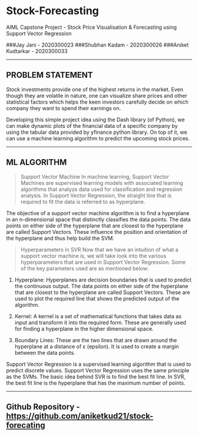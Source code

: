 # Stock-Forecasting

AIML Capstone Project - Stock Price Visualisation & Forecasting using Support Vector Regression

###Jay Jani - 2020300023
###Shubhan Kadam - 2020300026
###Aniket Kudtarkar - 2020300033

-------------------
PROBLEM STATEMENT
-------------------

Stock investments provide one of the highest returns in the market. Even though they are volatile in nature, one can visualize share prices and other statistical factors which helps the keen investors carefully decide on which company they want to spend their earnings on. 

Developing this simple project idea using the Dash library (of Python), we can make dynamic plots of the financial data of a specific company by using the tabular data provided by yfinance python library. On top of it, we can use a machine learning algorithm to predict the upcoming stock prices.

-------------------
ML ALGORITHM
-------------------

> Support Vector Machine
In machine learning, Support Vector Machines are supervised learning models with associated learning algorithms that analyze data used for classification and regression analysis. In Support Vector Regression, the straight line that is required to fit the data is referred to as hyperplane.

The objective of a support vector machine algorithm is to find a hyperplane in an n-dimensional space that distinctly classifies the data points. The data points on either side of the hyperplane that are closest to the hyperplane are called Support Vectors. These influence the position and orientation of the hyperplane and thus help build the SVM.

> Hyperparameters in SVR
Now that we have an intuition of what a support vector machine is, we will take look into the various hyperparameters that are used in Support Vector Regression. Some of the key parameters used are as mentioned below:

1. Hyperplane:
Hyperplanes are decision boundaries that is used to predict the continuous output. The data points on either side of the hyperplane that are closest to the hyperplane are called Support Vectors. These are used to plot the required line that shows the predicted output of the algorithm.

2. Kernel:
A kernel is a set of mathematical functions that takes data as input and transform it into the required form. These are generally used for finding a hyperplane in the higher dimensional space.

3. Boundary Lines:
These are the two lines that are drawn around the hyperplane at a distance of ε (epsilon). It is used to create a margin between the data points.

Support Vector Regression is a supervised learning algorithm that is used to predict discrete values. Support Vector Regression uses the same principle as the SVMs. The basic idea behind SVR is to find the best fit line. In SVR, the best fit line is the hyperplane that has the maximum number of points.

-------------------
Github Repository - https://github.com/aniketkud21/stock-forecating
-------------------






